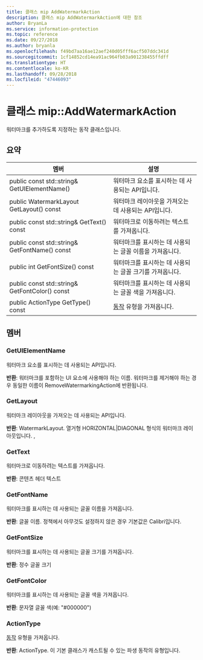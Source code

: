 ```yaml
---
title: 클래스 mip AddWatermarkAction
description: 클래스 mip AddWatermarkAction에 대한 참조
author: BryanLa
ms.service: information-protection
ms.topic: reference
ms.date: 09/27/2018
ms.author: bryanla
ms.openlocfilehash: f49bd7aa16ae12aef240d05fff6acf507ddc341d
ms.sourcegitcommit: 1cf14852cd14ea91ac964fb03a901238455ffdff
ms.translationtype: HT
ms.contentlocale: ko-KR
ms.lasthandoff: 09/28/2018
ms.locfileid: "47446093"
---
```

# <a name="class-mipaddwatermarkaction"></a>클래스 mip::AddWatermarkAction 
워터마크를 추가하도록 지정하는 동작 클래스입니다.
  
## <a name="summary"></a>요약
 멤버                        | 설명                                
--------------------------------|---------------------------------------------
 public const std::string& GetUIElementName()  |  워터마크 요소를 표시하는 데 사용되는 API입니다.
 public WatermarkLayout GetLayout() const  |  워터마크 레이아웃을 가져오는 데 사용되는 API입니다.
 public const std::string& GetText() const  |  워터마크로 이동하려는 텍스트를 가져옵니다.
 public const std::string& GetFontName() const  |  워터마크를 표시하는 데 사용되는 글꼴 이름을 가져옵니다.
 public int GetFontSize() const  |  워터마크를 표시하는 데 사용되는 글꼴 크기를 가져옵니다.
 public const std::string& GetFontColor() const  |  워터마크를 표시하는 데 사용되는 글꼴 색을 가져옵니다.
 public ActionType GetType() const  |  [동작](class_mip_action.md) 유형을 가져옵니다.
  
## <a name="members"></a>멤버
  
### <a name="getuielementname"></a>GetUIElementName
워터마크 요소를 표시하는 데 사용되는 API입니다.

  
**반환**: 워터마크를 포함하는 UI 요소에 사용해야 하는 이름. 워터마크를 제거해야 하는 경우 동일한 이름이 RemoveWatermarkingAction에 반환됩니다.
  
### <a name="getlayout"></a>GetLayout
워터마크 레이아웃을 가져오는 데 사용되는 API입니다.

  
**반환**: WatermarkLayout. 열거형 HORIZONTAL|DIAGONAL 형식의 워터마크 레이아웃입니다. ,
  
### <a name="gettext"></a>GetText
워터마크로 이동하려는 텍스트를 가져옵니다.

  
**반환**: 콘텐츠 헤더 텍스트
  
### <a name="getfontname"></a>GetFontName
워터마크를 표시하는 데 사용되는 글꼴 이름을 가져옵니다.

  
**반환**: 글꼴 이름. 정책에서 아무것도 설정하지 않은 경우 기본값은 Calibri입니다.
  
### <a name="getfontsize"></a>GetFontSize
워터마크를 표시하는 데 사용되는 글꼴 크기를 가져옵니다.

  
**반환**: 정수 글꼴 크기
  
### <a name="getfontcolor"></a>GetFontColor
워터마크를 표시하는 데 사용되는 글꼴 색을 가져옵니다.

  
**반환**: 문자열 글꼴 색(예: "#000000")
  
### <a name="actiontype"></a>ActionType
[동작](class_mip_action.md) 유형을 가져옵니다.

  
**반환**: ActionType. 이 기본 클래스가 캐스트될 수 있는 파생 동작의 유형입니다.